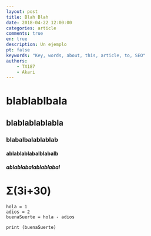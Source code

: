 ```yaml
---
layout: post
title: Blah Blah
date: 2018-04-22 12:00:00
categories: article
comments: true
en: true
description: Un ejemplo
pt: false
keywords: "Key, words, about, this, article, to, SEO"
authors:
    - TX187
    - Akari
---
```


# blablablbala
## blablablablabla
### blabalbalablablab
#### ablablablabalblabalb
##### ablablabalablablabal

# Σ(3i+30)

``` [python]
hola = 1
adios = 2
buenaSuerte = hola - adios

print (buenaSuerte)
```
